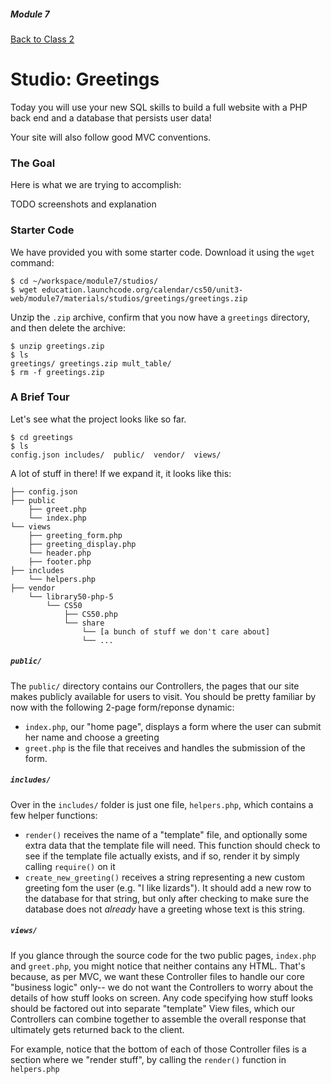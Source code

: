 ##### Module 7

[Back to Class 2](../class2)

# Studio: Greetings

Today you will use your new SQL skills to build a full website with a PHP back end and a database that persists user data!

Your site will also follow good MVC conventions.

### The Goal

Here is what we are trying to accomplish:

TODO screenshots and explanation

### Starter Code

We have provided you with some starter code. Download it using the `wget` command:

```nohighlight
$ cd ~/workspace/module7/studios/
$ wget education.launchcode.org/calendar/cs50/unit3-web/module7/materials/studios/greetings/greetings.zip
```

Unzip the `.zip` archive, confirm that you now have a `greetings` directory, and then delete the archive:

```nohighlight
$ unzip greetings.zip
$ ls 
greetings/ greetings.zip mult_table/
$ rm -f greetings.zip
```

### A Brief Tour

Let's see what the project looks like so far.

```nohighlight
$ cd greetings
$ ls 
config.json includes/  public/  vendor/  views/
```

A lot of stuff in there! If we expand it, it looks like this:

``` nohighlight
├── config.json
├── public
    ├── greet.php
    └── index.php
└── views
    ├── greeting_form.php
    ├── greeting_display.php
    └── header.php
    ├── footer.php
├── includes
    └── helpers.php
├── vendor
    └── library50-php-5
        └── CS50
            ├── CS50.php
            └── share
                └── [a bunch of stuff we don't care about]
                └── ...
```

##### `public/`

The `public/` directory contains our Controllers, the pages that our site makes publicly available for users to visit. You should be pretty familiar by now with the following 2-page form/reponse dynamic:
* `index.php`, our "home page", displays a form where the user can submit her name and choose a greeting
* `greet.php` is the file that receives and handles the submission of the form.

##### `includes/`

Over in the `includes/` folder is just one file, `helpers.php`, which contains a few helper functions:
* `render()` receives the name of a "template" file, and optionally some extra data that the template file will need. This function should check to see if the template file actually exists, and if so, render it by simply calling `require()` on it
* `create_new_greeting()` receives a string representing a new custom greeting fom the user (e.g. "I like lizards"). It should add a new row to the database for that string, but only after checking to make sure the database does not *already* have a greeting whose text is this string.


##### `views/`

If you glance through the source code for the two public pages, `index.php` and `greet.php`, you might notice that neither contains any HTML. That's because, as per MVC, we want these Controller files to handle our core "business logic" only-- we do not want the Controllers to worry about the details of how stuff looks on screen. Any code specifying how stuff looks should be factored out into separate "template" View files, which our Controllers can combine together to assemble the overall response that ultimately gets returned back to the client. 

For example, notice that the bottom of each of those Controller files is a section where we "render stuff", by calling the `render()` function in `helpers.php`


